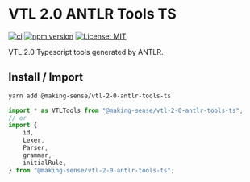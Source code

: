 # VTL 2.0 ANTLR Tools TS

[![ci](https://github.com/Making-Sense-Info/VTL-2.0-ANTLR-Tools-TS/actions/workflows/ci.yaml/badge.svg?branch=main)](https://github.com/Making-Sense-Info/VTL-2.0-ANTLR-Tools-TS/actions/workflows/ci.yaml)
[![npm version](https://badge.fury.io/js/@making-sense/vtl-2-0-antlr-tools-ts.svg)](https://badge.fury.io/js/@making-sense/vtl-2-0-antlr-tools-ts)
[![License: MIT](https://img.shields.io/badge/License-MIT-blue.svg)](https://opensource.org/licenses/MIT)

VTL 2.0 Typescript tools generated by ANTLR.

## Install / Import

```bash
yarn add @making-sense/vtl-2-0-antlr-tools-ts
```

```typescript
import * as VTLTools from "@making-sense/vtl-2-0-antlr-tools-ts";
// or
import {
	id,
	Lexer,
	Parser,
	grammar,
	initialRule,
} from "@making-sense/vtl-2-0-antlr-tools-ts";
```
